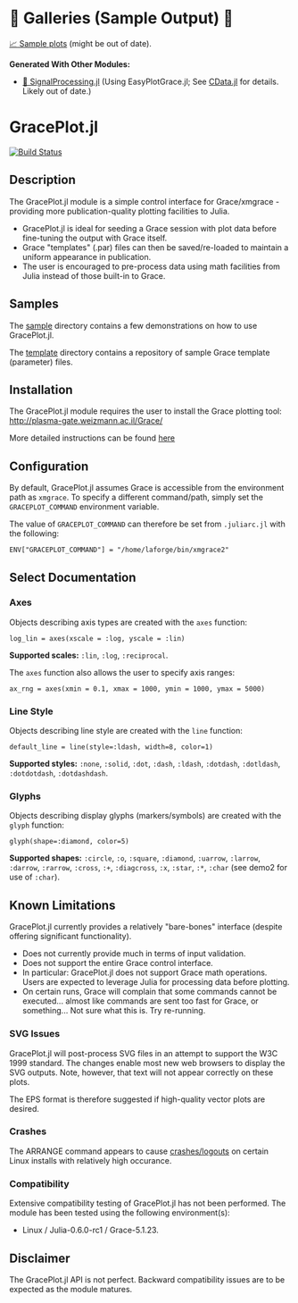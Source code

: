 # :art: Galleries (Sample Output) :art:

[:chart_with_upwards_trend: Sample plots](https://github.com/ma-laforge/FileRepo/tree/master/GracePlot/sampleplots/README.md) (might be out of date).

**Generated With Other Modules:**

 - [:satellite: SignalProcessing.jl](https://github.com/ma-laforge/FileRepo/tree/master/SignalProcessing/sampleplots/grace_old/README.md) (Using EasyPlotGrace.jl; See [CData.jl](https://github.com/ma-laforge/CData.jl) for details.  Likely out of date.)

# GracePlot.jl

[![Build Status](https://travis-ci.org/ma-laforge/GracePlot.jl.svg?branch=master)](https://travis-ci.org/ma-laforge/GracePlot.jl)

## Description

The GracePlot.jl module is a simple control interface for Grace/xmgrace - providing more publication-quality plotting facilities to Julia.

 - GracePlot.jl is ideal for seeding a Grace session with plot data before fine-tuning the output with Grace itself.
 - Grace "templates" (.par) files can then be saved/re-loaded to maintain a uniform appearance in publication.
 - The user is encouraged to pre-process data using math facilities from Julia instead of those built-in to Grace.

## Samples

The [sample](sample/) directory contains a few demonstrations on how to use GracePlot.jl.

The [template](sample/template/) directory contains a repository of sample Grace template (parameter) files.

## Installation

The GracePlot.jl module requires the user to install the Grace plotting tool:<br>
<http://plasma-gate.weizmann.ac.il/Grace/>

More detailed instructions can be found [here](https://github.com/ma-laforge/HowTo/blob/master/grace/grace_install.md#Installation)

## Configuration

By default, GracePlot.jl assumes Grace is accessible from the environment path as `xmgrace`.  To specify a different command/path, simply set the `GRACEPLOT_COMMAND` environment variable.

The value of `GRACEPLOT_COMMAND` can therefore be set from `.juliarc.jl` with the following:

	ENV["GRACEPLOT_COMMAND"] = "/home/laforge/bin/xmgrace2"

## Select Documentation

### Axes

Objects describing axis types are created with the `axes` function:
```
log_lin = axes(xscale = :log, yscale = :lin)
```
**Supported scales:** `:lin`, `:log`, `:reciprocal`.

The `axes` function also allows the user to specify axis ranges:
```
ax_rng = axes(xmin = 0.1, xmax = 1000, ymin = 1000, ymax = 5000)
```

### Line Style

Objects describing line style are created with the `line` function:
```
default_line = line(style=:ldash, width=8, color=1)
```

**Supported styles:** `:none`, `:solid`, `:dot`, `:dash`, `:ldash`, `:dotdash`, `:dotldash`, `:dotdotdash`, `:dotdashdash`.

### Glyphs

Objects describing display glyphs (markers/symbols) are created with the `glyph` function:
```
glyph(shape=:diamond, color=5)
```

**Supported shapes:** `:circle`, `:o`, `:square`, `:diamond`, `:uarrow`, `:larrow`, `:darrow`, `:rarrow`, `:cross`, `:+`, `:diagcross`, `:x`, `:star`, `:*`, `:char` (see demo2 for use of `:char`).

## Known Limitations

GracePlot.jl currently provides a relatively "bare-bones" interface (despite offering significant functionality).

 - Does not currently provide much in terms of input validation.
 - Does not support the entire Grace control interface.
  - In particular: GracePlot.jl does not support Grace math operations.  Users are expected to leverage Julia for processing data before plotting.
 - On certain runs, Grace will complain that some commands cannot be executed... almost like commands are sent too fast for Grace, or something...  Not sure what this is.  Try re-running.

### SVG Issues

GracePlot.jl will post-process SVG files in an attempt to support the W3C 1999 standard.  The changes enable most new web browsers to display the SVG outputs.  Note, however, that text will not appear correctly on these plots.

The EPS format is therefore suggested if high-quality vector plots are desired.

### Crashes

The ARRANGE command appears to cause [crashes/logouts](CrashIssues.md) on certain Linux installs with relatively high occurance.

### Compatibility

Extensive compatibility testing of GracePlot.jl has not been performed.  The module has been tested using the following environment(s):

 - Linux / Julia-0.6.0-rc1 / Grace-5.1.23.

## Disclaimer

The GracePlot.jl API is not perfect.  Backward compatibility issues are to be expected as the module matures.
